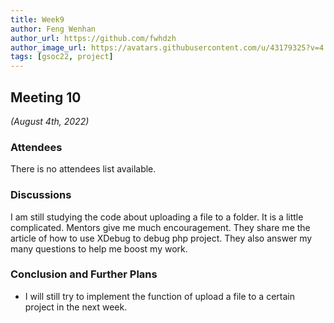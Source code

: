 ```yaml
---
title: Week9
author: Feng Wenhan
author_url: https://github.com/fwhdzh
author_image_url: https://avatars.githubusercontent.com/u/43179325?v=4
tags: [gsoc22, project]
---
```


<!--
SPDX-License-Identifier: CC-BY-SA-4.0

SPDX-FileCopyrightText: 2022 Feng Wenhan <fwhdzh@gmail.com>
-->

## Meeting 10
*(August 4th, 2022)*

<!--truncate-->

### Attendees

There is no attendees list available.

### Discussions

I am still studying the code about uploading a file to a folder. It is a little complicated.
Mentors give me much encouragement. They share me the article of how to use XDebug to debug php project. They also answer my many questions to help me boost my work.

### Conclusion and Further Plans

- I will still try to implement the function of upload a file to a certain project in the next week.

